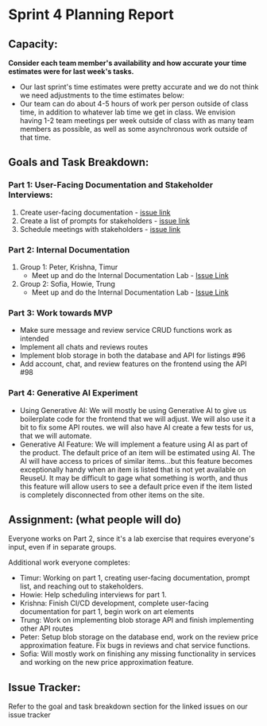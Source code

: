 # Sprint 4 Planning Report
## Capacity:
__Consider each team member's availability and how accurate your time estimates were for last week's tasks.__
- Our last sprint's time estimates were pretty accurate and we do not think we need adjustments to the time estimates below:
- Our team can do about 4-5 hours of work per person outside of class time, in addition to
whatever lab time we get in class. We envision having 1-2 team meetings per week outside of
class with as many team members as possible, as well as some asynchronous work outside of
that time.



## Goals and Task Breakdown: 

### Part 1: User-Facing Documentation and Stakeholder Interviews:
1. Create user-facing documentation - [issue link](https://github.com/dicarlosofia/ReuseU/issues/114)
2. Create a list of prompts for stakeholders - [issue link](https://github.com/dicarlosofia/ReuseU/issues/116)
3. Schedule meetings with stakeholders - [issue link](https://github.com/dicarlosofia/ReuseU/issues/115)


### Part 2: Internal Documentation
1. Group 1: Peter, Krishna, Timur
    * Meet up and do the Internal Documentation Lab - [Issue Link](https://github.com/dicarlosofia/ReuseU/issues/117)
2. Group 2: Sofia, Howie, Trung
    * Meet up and do the Internal Documentation Lab - [Issue Link](https://github.com/dicarlosofia/ReuseU/issues/118)


### Part 3: Work towards MVP
* Make sure message and review service CRUD functions work as intended
* Implement all chats and reviews routes
* Implement blob storage in both the database and API for listings #96
* Add account, chat, and review features on the frontend using the API #98

### Part 4: Generative AI Experiment
* Using Generative AI: We will mostly be using Generative AI to give us boilerplate code for the frontend that we will adjust. We will also use it a bit to fix some API routes.
  we will also have AI create a few tests for us, that we will automate.
* Generative AI Feature: We will implement a feature using AI as part of the product. The default price of an item will be estimated using AI. The AI will have access to prices of similar items...but
  this feature becomes exceptionally handy when an item is listed that is not yet available on ReuseU. It may be difficult to gage what something is worth, and thus this feature
  will allow users to see a default price even if the item listed is completely disconnected from other items on the site.


## Assignment: (what people will do)
Everyone works on Part 2, since it's a lab exercise that requires everyone's input, even if in separate groups.

Additional work everyone completes: 
* Timur: Working on part 1, creating user-facing documentation, prompt list, and reaching out to stakeholders. 
* Howie: Help scheduling interviews for part 1.
* Krishna: Finish CI/CD development, complete user-facing documentation for part 1, begin work on art elements
* Trung: Work on implementing blob storage API and finish implementing other API routes
* Peter: Setup blob storage on the database end, work on the review price approximation feature. Fix bugs in reviews and chat service functions. 
* Sofia: Will mostly work on finishing any missing functionality in services and working on the new price approximation feature.


## Issue Tracker:
Refer to the goal and task breakdown section for the linked issues on our issue tracker
